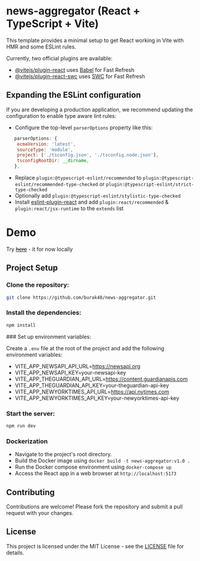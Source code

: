 # news-aggregator (React + TypeScript + Vite)

This template provides a minimal setup to get React working in Vite with HMR and some ESLint rules.

Currently, two official plugins are available:

- [@vitejs/plugin-react](https://github.com/vitejs/vite-plugin-react/blob/main/packages/plugin-react/README.md) uses [Babel](https://babeljs.io/) for Fast Refresh
- [@vitejs/plugin-react-swc](https://github.com/vitejs/vite-plugin-react-swc) uses [SWC](https://swc.rs/) for Fast Refresh

## Expanding the ESLint configuration

If you are developing a production application, we recommend updating the configuration to enable type aware lint rules:

- Configure the top-level `parserOptions` property like this:

```js
   parserOptions: {
    ecmaVersion: 'latest',
    sourceType: 'module',
    project: ['./tsconfig.json', './tsconfig.node.json'],
    tsconfigRootDir: __dirname,
   },
```

- Replace `plugin:@typescript-eslint/recommended` to `plugin:@typescript-eslint/recommended-type-checked` or `plugin:@typescript-eslint/strict-type-checked`
- Optionally add `plugin:@typescript-eslint/stylistic-type-checked`
- Install [eslint-plugin-react](https://github.com/jsx-eslint/eslint-plugin-react) and add `plugin:react/recommended` & `plugin:react/jsx-runtime` to the `extends` list

# Demo

Try ~~[here](https://news-aggregator-henna.vercel.app/)~~ - it for now locally

## Project Setup

### Clone the repository:

```sh
git clone https://github.com/burak48/news-aggregator.git
```

### Install the dependencies:

```sh
npm install
```

### Set up environment variables:

Create a `.env` file at the root of the project and add the following environment variables:

- VITE_APP_NEWSAPI_API_URL=https://newsapi.org
- VITE_APP_NEWSAPI_KEY=your-newsapi-key
- VITE_APP_THEGUARDIAN_API_URL=https://content.guardianapis.com
- VITE_APP_THEGUARDIAN_API_KEY=your-theguardian-api-key
- VITE_APP_NEWYORKTIMES_API_URL=https://api.nytimes.com
- VITE_APP_NEWYORKTIMES_API_KEY=your-newyorktimes-api-key

### Start the server:

```sh
npm run dev
```

### Dockerization

- Navigate to the project's root directory.
- Build the Docker image using `docker build -t news-aggregator:v1.0 .`
- Run the Docker compose environment using `docker-compose up`
- Access the React app in a web browser at `http://localhost:5173`

## Contributing

Contributions are welcome! Please fork the repository and submit a pull request with your changes.

## License

This project is licensed under the MIT License - see the [LICENSE](LICENSE) file for details.
